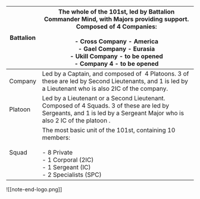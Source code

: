 | Battalion | The whole of the 101st, led by Battalion Commander Mind, with Majors providing support. Composed of 4 Companies:<br><br>- Cross Company - America<br>- Gael Company - Eurasia<br>- Ukill Company - to be opened<br>- Company 4 - to be opened |
| --------- | --------------------------------------------------------------------------------------------------------------------------------------------------------------------------------------------------------------------------------------------- |
| Company   | Led by a Captain, and composed of  4 Platoons. 3 of these are led by Second Lieutenants, and 1 is led by a Lieutenant who is also 2IC of the company.                                                                                         |
| Platoon   | Led by a Lieutenant or a Second Lieutenant. Composed of 4 Squads. 3 of these are led by Sergeants, and 1 is led by a Sergeant Major who is also 2 IC of the platoon .                                                                         |
| Squad     | The most basic unit of the 101st, containing 10 members:<br><br>- 8 Private<br>- 1 Corporal (2IC)<br>- 1 Sergeant (IC)<br>- 2 Specialists (SPC)                                                                                               |




![[note-end-logo.png]]
